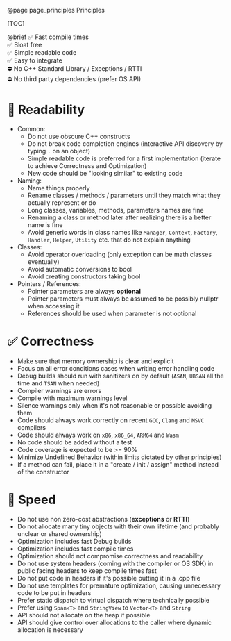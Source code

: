 @page page_principles Principles

[TOC]

@brief
✅ Fast compile times  
✅ Bloat free  
✅ Simple readable code  
✅ Easy to integrate  
⛔️ No C++ Standard Library / Exceptions / RTTI  
⛔️ No third party dependencies (prefer OS API)

# 📖 Readability
- Common:
    - Do not use obscure C++ constructs
    - Do not break code completion engines (interactive API discovery by typing `.` on an object)
    - Simple readable code is preferred for a first implementation (iterate to achieve Correctness and Optimization)
    - New code should be "looking similar" to existing code
- Naming:
    - Name things properly
    - Rename classes / methods / parameters until they match what they actually represent or do
    - Long classes, variables, methods, parameters names are fine
    - Renaming a class or method later after realizing there is a better name is fine
    - Avoid generic words in class names like `Manager`, `Context`, `Factory`, `Handler`, `Helper`, `Utility` etc. that do not explain anything
- Classes:
    - Avoid operator overloading (only exception can be math classes eventually)
    - Avoid automatic conversions to bool
    - Avoid creating constructors taking bool
- Pointers / References:
    - Pointer parameters are always **optional**
    - Pointer parameters must always be assumed to be possibly nullptr when accessing it
    - References should be used when parameter is not optional

# ✅ Correctness
- Make sure that memory ownership is clear and explicit
- Focus on all error conditions cases when writing error handling code
- Debug builds should run with sanitizers on by default (`ASAN`, `UBSAN` all the time and `TSAN` when needed)
- Compiler warnings are errors
- Compile with maximum warnings level
- Silence warnings only when it's not reasonable or possible avoiding them
- Code should always work correctly on recent `GCC`, `Clang` and `MSVC` compilers
- Code should always work on `x86`, `x86_64`, `ARM64` and `Wasm`
- No code should be added without a test
- Code coverage is expected to be >= 90%
- Minimize Undefined Behavior (within limits dictated by other principles)
- If a method can fail, place it in a "create / init / assign" method instead of the constructor

# 🚀 Speed
- Do not use non zero-cost abstractions (**exceptions** or **RTTI**)
- Do not allocate many tiny objects with their own lifetime (and probably unclear or shared ownership)
- Optimization includes fast Debug builds
- Optimization includes fast compile times
- Optimization should not compromise correctness and readability
- Do not use system headers (coming with the compiler or OS SDK) in public facing headers to keep compile times fast
- Do not put code in headers if it's possible putting it in a .cpp file
- Do not use templates for premature optimization, causing unnecessary code to be put in headers
- Prefer static dispatch to virtual dispatch where technically possible
- Prefer using `Span<T>` and `StringView` to `Vector<T>` and `String`
- API should not allocate on the heap if possible
- API should give control over allocations to the caller where dynamic allocation is necessary
